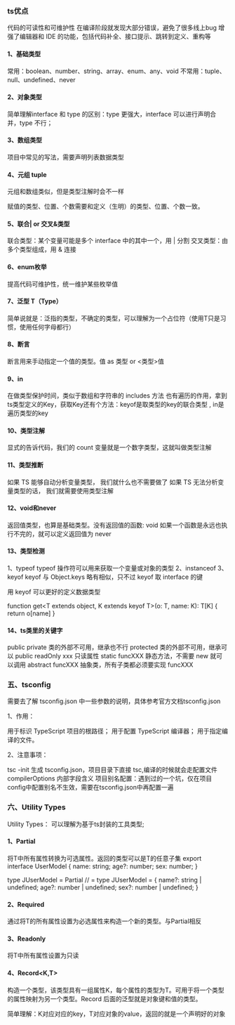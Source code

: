 ### ts优点
代码的可读性和可维护性
在编译阶段就发现大部分错误，避免了很多线上bug
增强了编辑器和 IDE 的功能，包括代码补全、接口提示、跳转到定义、重构等


#### 1、基础类型
常用：boolean、number、string、array、enum、any、void
不常用：tuple、null、undefined、never

#### 2、对象类型
简单理解interface 和 type 的区别：type 更强大，interface 可以进行声明合并，type 不行；

#### 3、数组类型
项目中常见的写法，需要声明列表数据类型

#### 4、元组 tuple
元组和数组类似，但是类型注解时会不一样

赋值的类型、位置、个数需要和定义（生明）的类型、位置、个数一致。

#### 5、联合| or 交叉&类型
联合类型：某个变量可能是多个 interface 中的其中一个，用 | 分割
交叉类型：由多个类型组成，用 & 连接

#### 6、enum枚举
提高代码可维护性，统一维护某些枚举值

#### 7、泛型 T（Type）
简单说就是：泛指的类型，不确定的类型，可以理解为一个占位符（使用T只是习惯，使用任何字母都行）

#### 8、断言
断言用来手动指定一个值的类型。值 as 类型 or <类型>值

#### 9、in
在做类型保护时间，类似于数组和字符串的 includes 方法
也有遍历的作用，拿到ts类型定义的Key，获取Key还有个方法：keyof是取类型的key的联合类型 , in是遍历类型的key
#### 10、类型注解
显式的告诉代码，我们的 count 变量就是一个数字类型，这就叫做类型注解
#### 11、类型推断
如果 TS 能够自动分析变量类型， 我们就什么也不需要做了
如果 TS 无法分析变量类型的话， 我们就需要使用类型注解
#### 12、void和never
返回值类型，也算是基础类型。没有返回值的函数: void
如果一个函数是永远也执行不完的，就可以定义返回值为 never

#### 13、类型检测
1、typeof
typeof 操作符可以用来获取一个变量或对象的类型
2、instanceof
3、keyof
keyof 与 Object.keys 略有相似，只不过 keyof 取 interface 的键

用 keyof 可以更好的定义数据类型

function get<T extends object, K extends keyof T>(o: T, name: K): T[K] {
  return o[name]
}

#### 14、ts类里的关键字

public
private 类的外部不可用，继承也不行
protected 类的外部不可用，继承可以
public readOnly xxx 只读属性
static funcXXX 静态方法，不需要 new 就可以调用
abstract funcXXX 抽象类，所有子类都必须要实现 funcXXX

### 五、tsconfig
需要去了解 tsconfig.json 中一些参数的说明，具体参考官方文档tsconfig.json

1、作用：

用于标识 TypeScript 项目的根路径；
用于配置 TypeScript 编译器；
用于指定编译的文件。

2、注意事项：

tsc -init 生成 tsconfig.json，项目目录下直接 tsc,编译的时候就会走配置文件
compilerOptions 内部字段含义
项目别名配置：遇到过的一个坑，仅在项目config中配置别名不生效，需要在tsconfig.json中再配置一遍


### 六、Utility Types
Utility Types： 可以理解为基于ts封装的工具类型;

#### 1、Partial<T>
将T中所有属性转换为可选属性。返回的类型可以是T的任意子集
export interface UserModel {
  name: string;
  age?: number;
  sex: number;
}

type JUserModel = Partial<UserModel>
// =
type JUserModel = {
    name?: string | undefined;
    age?: number | undefined;
    sex?: number | undefined;
}

#### 2、Required<T>
通过将T的所有属性设置为必选属性来构造一个新的类型。与Partial相反
#### 3、Readonly<T>
将T中所有属性设置为只读
  
 #### 4、Record<K,T>
构造一个类型，该类型具有一组属性K，每个属性的类型为T。可用于将一个类型的属性映射为另一个类型。Record 后面的泛型就是对象键和值的类型。

简单理解：K对应对应的key，T对应对象的value，返回的就是一个声明好的对象
